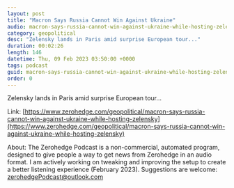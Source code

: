 ```yaml
---
layout: post
title: "Macron Says Russia Cannot Win Against Ukraine"
audio: macron-says-russia-cannot-win-against-ukraine-while-hosting-zelensky-0
category: geopolitical
desc: "Zelensky lands in Paris amid surprise European tour..."
duration: 00:02:26
length: 146
datetime: Thu, 09 Feb 2023 03:50:00 +0000
tags: podcast
guid: macron-says-russia-cannot-win-against-ukraine-while-hosting-zelensky-0
order: 0
---
```

Zelensky lands in Paris amid surprise European tour...

Link: [https://www.zerohedge.com/geopolitical/macron-says-russia-cannot-win-against-ukraine-while-hosting-zelensky](https://www.zerohedge.com/geopolitical/macron-says-russia-cannot-win-against-ukraine-while-hosting-zelensky)

About: The Zerohedge Podcast is a non-commercial, automated program, designed to give people a way to get news from Zerohedge in an audio format.  I am actively working on tweaking and improving the setup to create a better listening experience (February 2023).  Suggestions are welcome: [zerohedgePodcast@outlook.com](mailto:zerohedgePodcast@outlook.com)